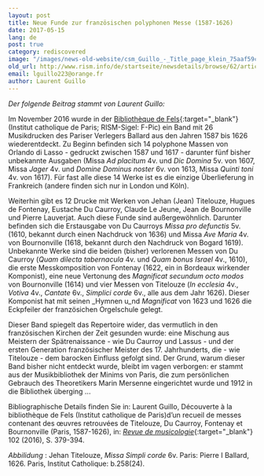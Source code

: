```yaml
---
layout: post
title: Neue Funde zur französischen polyphonen Messe (1587-1626)
date: 2017-05-15
lang: de
post: true
category: rediscovered
image: "/images/news-old-website/csm_Guillo_-_Title_page_klein_75aaf59cd6.jpg"
old_url: http://www.rism.info/de/startseite/newsdetails/browse/62/article/64/new-findings-on-french-polyphonic-masses-1587-1626.html
email: lguillo223@orange.fr
author: Laurent Guillo
---
```


_Der folgende Beitrag stammt von Laurent Guillo:_

Im November 2016 wurde in der [Bibliothèque de Fels](http://www.icp.fr/){:target="_blank"} (Institut catholique de Paris; RISM-Sigel: F-Pic) ein Band mit 26 Musikdrucken des Pariser Verlegers Ballard aus den Jahren 1587 bis 1626 wiederentdeckt. Zu Beginn befinden sich 14 polyphone Massen von Orlando di Lasso - gedruckt zwischen 1587 und 1617 - darunter fünf bisher unbekannte Ausgaben (Missa _Ad placitum_ 4v. und _Dic Domina_ 5v. von 1607, Missa _Jager_ 4v. und _Domine Dominus noster_ 6v. von 1613, Missa _Quinti toni_ 4v. von 1617). Für fast alle diese 14 Werke ist es die einzige Überlieferung in Frankreich (andere finden sich nur in London und Köln).

Weiterhin gibt es 12 Drucke mit Werken von Jehan (Jean) Titelouze, Hugues de Fontenay, Eustache Du Caurroy, Claude Le Jeune, Jean de Bournonville und Pierre Lauverjat. Auch diese Funde sind außergewöhnlich. Darunter befinden sich die Erstausgabe von Du Caurroys _Missa pro defunctis_ 5v. (1610, bekannt durch einen Nachdruck von 1636) und Missa _Ave Maria_ 4v. von Bournonville (1618, bekannt durch den Nachdruck von Bogard 1619). Unbekannte Werke sind die beiden (bisher) verlorenen Messen von Du Caurroy (_Quam dilecta tabernacula_ 4v. und _Quam bonus Israel_ 4v., 1610), die erste Messkomposition von Fontenay (1622, ein in Bordeaux wirkender Komponist), eine neue Vertonung des _Magnificat secundum octo modos_ von Bournonville (1614) und vier Messen von Titelouze (_In ecclesia_ 4v., _Votiva_ 4v., _Cantate_ 6v., _Simplici corde_ 6v., alle aus dem Jahr 1626). Dieser Komponist hat mit seinen _Hymnen u_nd _Magnificat_ von 1623 und 1626 die Eckpfeiler der französichen Orgelschule gelegt.

Dieser Band spiegelt das Repertoire wider, das vermutlich in den französischen Kirchen der Zeit gesunden wurde: eine Mischung aus Meistern der Spätrenaissance - wie Du Caurroy und Lassus - und der ersten Generation französischer Meister des 17. Jahrhunderts, die - wie Titelouze - dem barocken Einfluss gefolgt sind. Der Grund, warum dieser Band bisher nicht entdeckt wurde, bleibt im vagen verborgen: er stammt aus der Musikbibliothek der Minims von Paris, die zum persönlichen Gebrauch des Theoretikers Marin Mersenne eingerichtet wurde und 1912 in die Bibliothek überging ...

Bibliographische Details finden Sie in: Laurent Guillo, Découverte à la bibliothèque de Fels (Institut catholique de Paris)d’un recueil de messes contenant des œuvres retrouvées de Titelouze, Du Caurroy, Fontenay et Bournonville (Paris, 1587-1626), in: [_Revue de musicologie_](http://www.sfmusicologie.fr/index.php?id=64){:target="_blank"} 102 (2016), S. 379-394.

_Abbilidung_ : Jehan Titelouze, _Missa Simpli corde_ 6v. Paris: Pierre I Ballard, 1626. Paris, Institut Catholique: b.258(24).


